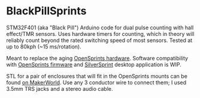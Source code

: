# BlackPillSprints

STM32F401 (aka "Black Pill") Arduino code for dual pulse counting with hall effect/TMR sensors.
Uses hardware timers for counting, which in theory will reliably count beyond the rated switching speed of most sensors.
Tested at up to 80kph (~15 ms/rotation).

Meant to replace the aging [OpenSprints hardware](https://www.opensprints.com/howto_upgrade_opensprints_hub_arduino.php).
Software compatibility with [OpenSprints firmware](https://github.com/opensprints/opensprints-comm/tree/master/arduino/racemonitor) and [SilverSprint](https://github.com/cwhitney/SilverSprint) desktop application is WIP.

STL for a pair of enclosures that will fit in the OpenSprints mounts can be found [on MakerWorld](https://makerworld.com/en/models/1363938-blackpillsprints-hardware-enclosure).
Use any 3 conductor wire to connect them; I used 3.5mm TRS jacks and a stereo audio cable.
